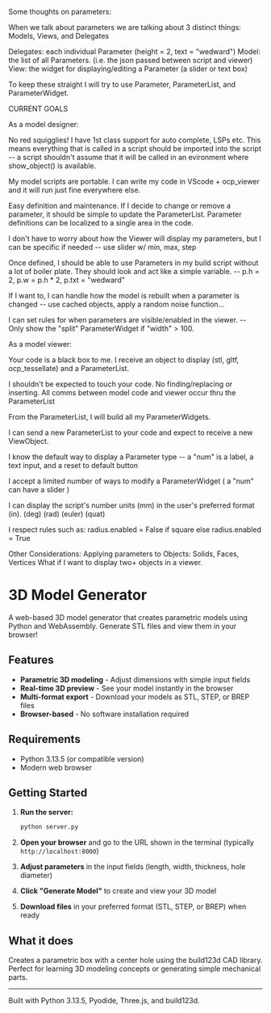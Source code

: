 Some thoughts on parameters:

When we talk about parameters we are talking about 3 distinct things:
Models, Views, and Delegates

Delegates: each individual Parameter (height = 2, text = "wedward")
Model: the list of all Parameters. (i.e. the json passed between script and viewer)
View: the widget for displaying/editing a Parameter (a slider or text box)

To keep these straight I will try to use Parameter, ParameterList, and ParameterWidget.

CURRENT GOALS

As a model designer:

No red squigglies! I have 1st class support for auto complete, LSPs etc. This means everything that is called in a script should be imported into the script -- a script shouldn't assume that it will be called in an evironment where show_object() is available. 

My model scripts are portable. I can write my code in VScode + ocp_viewer and it will run just fine everywhere else.

Easy definition and maintenance. If I decide to change or remove a parameter, it should be simple to update the ParameterList. Parameter definitions can be localized to a single area in the code.

I don't have to worry about how the Viewer will display my parameters, but I can be specific if needed -- use slider w/ min, max, step

Once defined, I should be able to use Parameters in my build script without a lot of boiler plate. They should look and act like a simple variable. -- p.h = 2, p.w = p.h * 2, p.txt = "wedward"

If I want to, I can handle how the model is rebuilt when a parameter is changed -- use cached objects, apply a random noise function... 

I can set rules for when parameters are visible/enabled in the viewer. -- Only show the "split" ParameterWidget if "width" >  100.


As a model viewer:

Your code is a black box to me. I receive an object to display (stl, gltf, ocp_tessellate) and a ParameterList.

I shouldn't be expected to touch your code. No finding/replacing or inserting. All comms between model code and viewer occur thru the ParameterList

From the ParameterList, I will build all my ParameterWidgets.

I can send a new ParameterList to your code and expect to receive a new ViewObject.

I know the default way to display a Parameter type -- a "num" is a label, a text input, and a reset to default button 

I accept a limited number of ways to modify a ParameterWidget ( a "num" can have a slider )

I can display the script's number units (mm) in the user's preferred format (in).
(deg) (rad)
(euler) (quat)

I respect rules such as: radius.enabled = False if square else radius.enabled = True




Other Considerations:
Applying parameters to Objects: Solids, Faces, Vertices
What if I want to display two+ objects in a viewer.








# 3D Model Generator

A web-based 3D model generator that creates parametric models using Python and WebAssembly. Generate STL files and view them in your browser!

## Features

- **Parametric 3D modeling** - Adjust dimensions with simple input fields
- **Real-time 3D preview** - See your model instantly in the browser
- **Multi-format export** - Download your models as STL, STEP, or BREP files
- **Browser-based** - No software installation required

## Requirements

- Python 3.13.5 (or compatible version)
- Modern web browser

## Getting Started

1. **Run the server:**
   ```bash
   python server.py
   ```

2. **Open your browser** and go to the URL shown in the terminal (typically `http://localhost:8000`)

3. **Adjust parameters** in the input fields (length, width, thickness, hole diameter)

4. **Click "Generate Model"** to create and view your 3D model

5. **Download files** in your preferred format (STL, STEP, or BREP) when ready

## What it does

Creates a parametric box with a center hole using the build123d CAD library. Perfect for learning 3D modeling concepts or generating simple mechanical parts.

---

Built with Python 3.13.5, Pyodide, Three.js, and build123d. 
